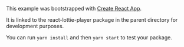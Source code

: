 This example was bootstrapped with [Create React App](https://github.com/facebook/create-react-app).

It is linked to the react-lottie-player package in the parent directory for development purposes.

You can run `yarn install` and then `yarn start` to test your package.
